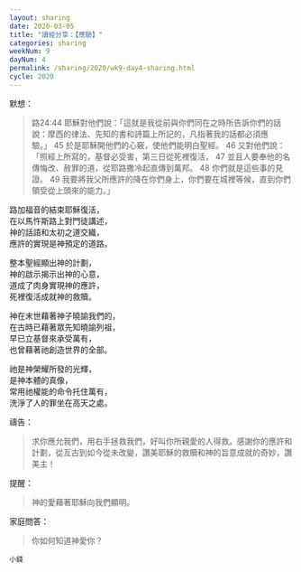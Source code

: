 ```yaml
---
layout: sharing
date: 2020-03-05
title: "讀經分享：【應驗】"
categories: sharing
weekNum: 9
dayNum: 4
permalink: /sharing/2020/wk9-day4-sharing.html
cycle: 2020
---
```


默想：
>路24:44 耶穌對他們說：「這就是我從前與你們同在之時所告訴你們的話說：摩西的律法、先知的書和詩篇上所記的，凡指著我的話都必須應驗。」 45 於是耶穌開他們的心竅，使他們能明白聖經。 46 又對他們說：「照經上所寫的，基督必受害，第三日從死裡復活， 47 並且人要奉他的名傳悔改、赦罪的道，從耶路撒冷起直傳到萬邦。 48 你們就是這些事的見證。 49 我要將我父所應許的降在你們身上，你們要在城裡等候，直到你們領受從上頭來的能力。」  
  
路加福音的結束耶穌復活，  
在以馬忤斯路上對門徒講述，  
神的話語和太初之道交織，  
應許的實現是神預定的道路。  

整本聖經顯出神的計劃，  
神的啟示揭示出神的心意，  
道成了肉身實現神的應許，  
死裡復活成就神的救贖。  

神在末世藉著神子曉諭我們的，  
在古時已藉著眾先知曉諭列祖，  
早已立基督來承受萬有，  
也曾藉著祂創造世界的全部。  

祂是神榮耀所發的光輝，  
是神本體的真像，  
常用祂權能的命令托住萬有，  
洗淨了人的罪坐在高天之處。  

禱告：
>求你應允我們，用右手拯救我們，好叫你所親愛的人得救。感謝你的應許和計劃，從亙古到如今從未改變，讚美耶穌的救贖和神的旨意成就的奇妙，讚美主！  

提醒：
>神的愛藉著耶穌向我們顯明。  

家庭問答：
>你如何知道神愛你？  

`小錢`  

